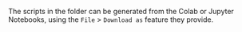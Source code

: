 The scripts in the folder can be generated from the Colab or Jupyter Notebooks,
using the `File` > `Download as` feature they provide.
 